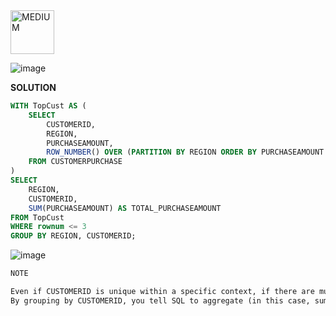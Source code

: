 <img src="https://img.shields.io/badge/MEDIUM-orange" alt="MEDIUM" width="70">

![image](https://github.com/user-attachments/assets/71c23611-e6a8-4f46-8728-091c1ec030e9)

**SOLUTION**
```SQL
WITH TopCust AS ( 
    SELECT 
        CUSTOMERID, 
        REGION, 
        PURCHASEAMOUNT,
        ROW_NUMBER() OVER (PARTITION BY REGION ORDER BY PURCHASEAMOUNT DESC) AS rownum
    FROM CUSTOMERPURCHASE
)
SELECT 
    REGION, 
    CUSTOMERID, 
    SUM(PURCHASEAMOUNT) AS TOTAL_PURCHASEAMOUNT
FROM TopCust
WHERE rownum <= 3
GROUP BY REGION, CUSTOMERID;
```

![image](https://github.com/user-attachments/assets/caaa9817-a04b-4066-8fd9-ae8e0531aa95)

```txt
NOTE

Even if CUSTOMERID is unique within a specific context, if there are multiple purchase records for the same customer (for example, a customer can make multiple purchases over time), then those rows are not automatically aggregated by default.
By grouping by CUSTOMERID, you tell SQL to aggregate (in this case, sum) all the purchase amounts for each customer, rather than treating each purchase record as a separate entity.
```
